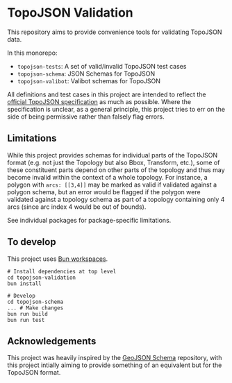 # TopoJSON Validation

This repository aims to provide convenience tools for validating TopoJSON data.

In this monorepo:
- `topojson-tests`: A set of valid/invalid TopoJSON test cases
- `topojson-schema`: JSON Schemas for TopoJSON
- `topojson-valibot`: Valibot schemas for TopoJSON

All definitions and test cases in this project are intended to reflect the [official TopoJSON specification](https://github.com/topojson/topojson-specification) as much as possible.
Where the specification is unclear, as a general principle, this project tries to err on the side of being permissive rather than falsely flag errors.


## Limitations

While this project provides schemas for individual parts of the TopoJSON format (e.g. not just the Topology but also Bbox, Transform, etc.), some of these constituent parts depend on other parts of the topology and thus may become invalid within the context of a whole topology. For instance, a polygon with `arcs: [[3,4]]` may be marked as valid if validated against a polygon schema, but an error would be flagged if the polygon were validated against a topology schema as part of a topology containing only 4 arcs (since arc index 4 would be out of bounds).

See individual packages for package-specific limitations.


## To develop

This project uses [Bun workspaces](https://bun.sh/docs/install/workspaces).
```
# Install dependencies at top level
cd topojson-validation
bun install

# Develop
cd topojson-schema
... # Make changes
bun run build
bun run test
```


## Acknowledgements

This project was heavily inspired by the [GeoJSON Schema](https://github.com/geojson/schema) repository, with this project intially aiming to provide something of an equivalent but for the TopoJSON format.
